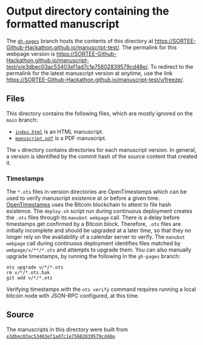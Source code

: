 # Output directory containing the formatted manuscript

The [`gh-pages`](https://github.com/SORTEE-Github-Hackathon/manuscript-test/tree/gh-pages) branch hosts the contents of this directory at <https://SORTEE-Github-Hackathon.github.io/manuscript-test/>.
The permalink for this webpage version is <https://SORTEE-Github-Hackathon.github.io/manuscript-test/v/e3dbec03ac53403ef1ad7c1e75602839579cd48e/>.
To redirect to the permalink for the latest manuscript version at anytime, use the link <https://SORTEE-Github-Hackathon.github.io/manuscript-test/v/freeze/>.

## Files

This directory contains the following files, which are mostly ignored on the `main` branch:

+ [`index.html`](index.html) is an HTML manuscript.
+ [`manuscript.pdf`](manuscript.pdf) is a PDF manuscript.

The `v` directory contains directories for each manuscript version.
In general, a version is identified by the commit hash of the source content that created it.

### Timestamps

The `*.ots` files in version directories are OpenTimestamps which can be used to verify manuscript existence at or before a given time.
[OpenTimestamps](https://opentimestamps.org/) uses the Bitcoin blockchain to attest to file hash existence.
The `deploy.sh` script run during continuous deployment creates the `.ots` files through its `manubot webpage` call.
There is a delay before timestamps get confirmed by a Bitcoin block.
Therefore, `.ots` files are initially incomplete and should be upgraded at a later time, so that they no longer rely on the availability of a calendar server to verify.
The `manubot webpage` call during continuous deployment identifies files matched by `webpage/v/**/*.ots` and attempts to upgrade them.
You can also manually upgrade timestamps, by running the following in the `gh-pages` branch:

```shell
ots upgrade v/*/*.ots
rm v/*/*.ots.bak
git add v/*/*.ots
```

Verifying timestamps with the `ots verify` command requires running a local bitcoin node with JSON-RPC configured, at this time.

## Source

The manuscripts in this directory were built from
[`e3dbec03ac53403ef1ad7c1e75602839579cd48e`](https://github.com/SORTEE-Github-Hackathon/manuscript-test/commit/e3dbec03ac53403ef1ad7c1e75602839579cd48e).
